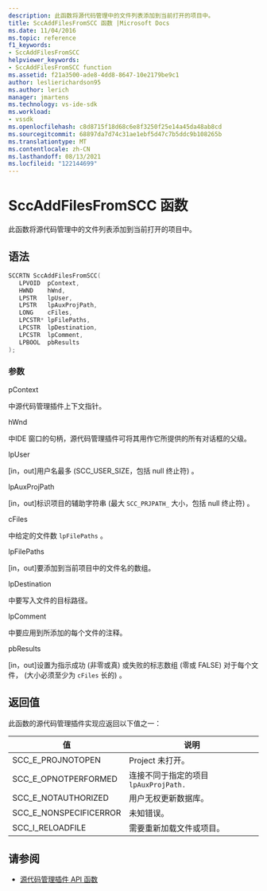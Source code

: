 ```yaml
---
description: 此函数将源代码管理中的文件列表添加到当前打开的项目中。
title: SccAddFilesFromSCC 函数 |Microsoft Docs
ms.date: 11/04/2016
ms.topic: reference
f1_keywords:
- SccAddFilesFromSCC
helpviewer_keywords:
- SccAddFilesFromSCC function
ms.assetid: f21a3500-ade8-4dd8-8647-10e2179be9c1
author: leslierichardson95
ms.author: lerich
manager: jmartens
ms.technology: vs-ide-sdk
ms.workload:
- vssdk
ms.openlocfilehash: c8d8715f18d68c6e8f3250f25e14a45da48ab8cd
ms.sourcegitcommit: 68897da7d74c31ae1ebf5d47c7b5ddc9b108265b
ms.translationtype: MT
ms.contentlocale: zh-CN
ms.lasthandoff: 08/13/2021
ms.locfileid: "122144699"
---
```

# <a name="sccaddfilesfromscc-function"></a>SccAddFilesFromSCC 函数
此函数将源代码管理中的文件列表添加到当前打开的项目中。

## <a name="syntax"></a>语法

```cpp
SCCRTN SccAddFilesFromSCC(
   LPVOID  pContext,
   HWND    hWnd,
   LPSTR   lpUser,
   LPSTR   lpAuxProjPath,
   LONG    cFiles,
   LPCSTR* lpFilePaths,
   LPCSTR  lpDestination,
   LPCSTR  lpComment,
   LPBOOL  pbResults
);
```

### <a name="parameters"></a>参数
 pContext

中源代码管理插件上下文指针。

 hWnd

中IDE 窗口的句柄，源代码管理插件可将其用作它所提供的所有对话框的父级。

 lpUser

[in，out]用户名最多 (SCC_USER_SIZE，包括 null 终止符) 。

 lpAuxProjPath

[in，out]标识项目的辅助字符串 (最大 `SCC_PRJPATH_` 大小，包括 null 终止符) 。

 cFiles

中给定的文件数 `lpFilePaths` 。

 lpFilePaths

[in，out]要添加到当前项目中的文件名的数组。

 lpDestination

中要写入文件的目标路径。

 lpComment

中要应用到所添加的每个文件的注释。

 pbResults

[in，out]设置为指示成功 (非零或真) 或失败的标志数组 (零或 FALSE) 对于每个文件， (大小必须至少为 `cFiles` 长的) 。

## <a name="return-value"></a>返回值
 此函数的源代码管理插件实现应返回以下值之一：

|值|说明|
|-----------|-----------------|
|SCC_E_PROJNOTOPEN|Project 未打开。|
|SCC_E_OPNOTPERFORMED|连接不同于指定的项目 `lpAuxProjPath.`|
|SCC_E_NOTAUTHORIZED|用户无权更新数据库。|
|SCC_E_NONSPECIFICERROR|未知错误。|
|SCC_I_RELOADFILE|需要重新加载文件或项目。|

## <a name="see-also"></a>请参阅
- [源代码管理插件 API 函数](../extensibility/source-control-plug-in-api-functions.md)
